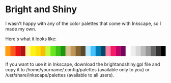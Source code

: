 Bright and Shiny
================

I wasn't happy with any of the color palettes that come with Inkscape, so I made my own.

Here's what it looks like:

![palette](/example/example.png)

If you want to use it in Inkscape, download the brightandshiny.gpl file and copy it to /home/yourname/.config/palettes (available only to you) or /usr/share/inkscape/palettes (available to all users).
